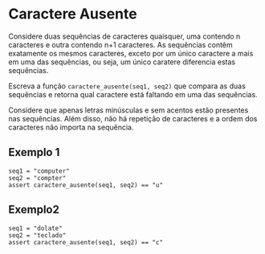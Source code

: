 # Caractere Ausente

Considere duas sequências de caracteres quaisquer, uma contendo n caracteres
e outra contendo n+1 caracteres. As sequências contêm exatamente os mesmos
caracteres, exceto por um único caractere a mais em uma das sequências, ou seja,
um único caratere diferencia estas sequências.

Escreva a função `caractere_ausente(seq1, seq2)` que compara as duas sequências
e retorna qual caractere está faltando em uma das sequências.

Considere que apenas letras minúsculas e sem acentos estão presentes nas sequências.
Além disso, não há repetição de caracteres e a ordem dos caracteres não importa na sequência.

## Exemplo 1

```
seq1 = "computer"
seq2 = "compter"
assert caractere_ausente(seq1, seq2) == "u"
```

## Exemplo2

```
seq1 = "dolate"
seq2 = "teclado"
assert caractere_ausente(seq1, seq2) == "c"